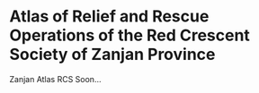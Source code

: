 # Atlas of Relief and Rescue Operations of the Red Crescent Society of Zanjan Province
Zanjan Atlas RCS
Soon...
